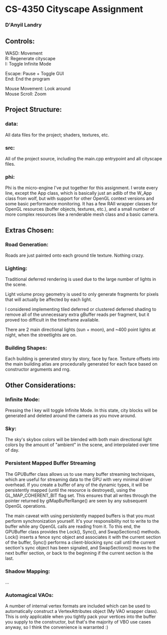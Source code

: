 # CS-4350 Cityscape Assignment

### D'Anyil Landry

## Controls:

WASD: Movement\
R: Regenerate cityscape\
I: Toggle Infinite Mode

Escape: Pause + Toggle GUI\
End: End the program

Mouse Movement: Look around\
Mouse Scroll: Zoom

## Project Structure:

### data:

All data files for the project; shaders, textures, etc.

### src:

All of the project source, including the main.cpp entrypoint and all cityscape files.

### phi:

Phi is the micro-engine I've put together for this assignment. I wrote every line, except the App class, which is basically just an adlib of the W_App class from wolf, but with support for other OpenGL context versions and some basic performance monitoring. It has a few RAII wrapper classes for OpenGL resources (buffer objects, textures, etc.), and a small number of more complex resources like a renderable mesh class and a basic camera.

## Extras Chosen:

### Road Generation:

Roads are just painted onto each ground tile texture. Nothing crazy.

### Lighting:

Traditional deferred rendering is used due to the large number of lights in the scene.

Light volume proxy geometry is used to only generate fragments for pixels that will actually be affected by each light.

I considered implementing tiled deferred or clustered deferred shading to remove all of the unnecessary extra gBuffer reads per fragment, but it proved too difficult in the timeframe available.

There are 2 main directional lights (sun + moon), and ~400 point lights at night, when the streetlights are on.

### Building Shapes:

Each building is generated story by story, face by face. Texture offsets into the main building atlas are procedurally generated for each face based on constructor arguments and rng.

## Other Considerations:

### Infinite Mode:

Pressing the I key will toggle Infinite Mode. In this state, city blocks will be generated and deleted around the camera as you move around.

### Sky:

The sky's skybox colors will be blended with both main directional light colors by the amount of "ambient" in the scene, and interpolated over time of day.

### Persistent Mapped Buffer Streaming

The GPUBuffer class allows us to use many buffer streaming techniques, which are useful for streaming data to the GPU with very minimal driver overhead. If you create a buffer of any of the dynamic types, it will be persistently mapped (until the resource is destroyed), using the GL_MAP_COHERENT_BIT flag set. This ensures that all writes through the pointer returned by glMapBufferRange() are seen by any subsequent OpenGL operations.

The main caveat with using persistently mapped buffers is that you must perform synchronization yourself. It's your responsibility not to write to the buffer while any OpenGL calls are reading from it. To this end, the GPUBuffer class provides the Lock(), Sync(), and SwapSections() methods. Lock() inserts a fence sync object and associates it with the current section of the buffer, Sync() performs a client-blocking sync call until the current section's sync object has been signaled, and SwapSections() moves to the next buffer section, or back to the beginning if the current section is the last.

### Shadow Mapping:

...

### Automagical VAOs:

A number of internal vertex formats are included which can be used to automatically construct a VertexAttributes object (My VAO wrapper class). This is only applicable when you tightly pack your vertices into the buffer you supply to the constructor, but that's the majority of VBO use cases anyway, so I think the convenience is warranted :)